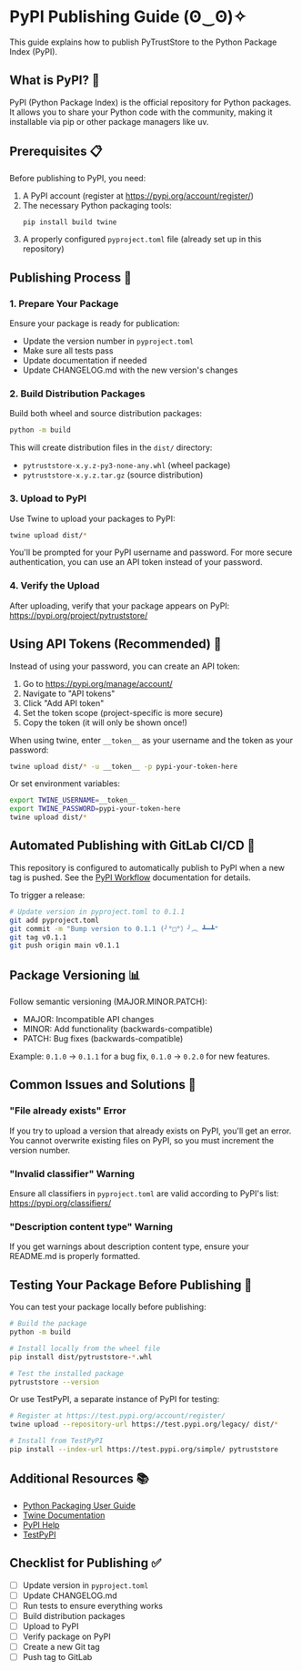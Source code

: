 # PyPI Publishing Guide (ʘ‿ʘ)✧

This guide explains how to publish PyTrustStore to the Python Package Index (PyPI).

## What is PyPI? 🤔

PyPI (Python Package Index) is the official repository for Python packages. It allows you to share your Python code with the community, making it installable via pip or other package managers like uv.

## Prerequisites 📋

Before publishing to PyPI, you need:

1. A PyPI account (register at https://pypi.org/account/register/)
2. The necessary Python packaging tools:
   ```bash
   pip install build twine
   ```
3. A properly configured `pyproject.toml` file (already set up in this repository)

## Publishing Process 🚀

### 1. Prepare Your Package

Ensure your package is ready for publication:

- Update the version number in `pyproject.toml`
- Make sure all tests pass
- Update documentation if needed
- Update CHANGELOG.md with the new version's changes

### 2. Build Distribution Packages

Build both wheel and source distribution packages:

```bash
python -m build
```

This will create distribution files in the `dist/` directory:
- `pytruststore-x.y.z-py3-none-any.whl` (wheel package)
- `pytruststore-x.y.z.tar.gz` (source distribution)

### 3. Upload to PyPI

Use Twine to upload your packages to PyPI:

```bash
twine upload dist/*
```

You'll be prompted for your PyPI username and password. For more secure authentication, you can use an API token instead of your password.

### 4. Verify the Upload

After uploading, verify that your package appears on PyPI:
https://pypi.org/project/pytruststore/

## Using API Tokens (Recommended) 🔐

Instead of using your password, you can create an API token:

1. Go to https://pypi.org/manage/account/
2. Navigate to "API tokens"
3. Click "Add API token"
4. Set the token scope (project-specific is more secure)
5. Copy the token (it will only be shown once!)

When using twine, enter `__token__` as your username and the token as your password:

```bash
twine upload dist/* -u __token__ -p pypi-your-token-here
```

Or set environment variables:

```bash
export TWINE_USERNAME=__token__
export TWINE_PASSWORD=pypi-your-token-here
twine upload dist/*
```

## Automated Publishing with GitLab CI/CD 🤖

This repository is configured to automatically publish to PyPI when a new tag is pushed. See the [PyPI Workflow](pypi_workflow.md) documentation for details.

To trigger a release:

```bash
# Update version in pyproject.toml to 0.1.1
git add pyproject.toml
git commit -m "Bump version to 0.1.1 (╯°□°）╯︵ ┻━┻"
git tag v0.1.1
git push origin main v0.1.1
```

## Package Versioning 📊

Follow semantic versioning (MAJOR.MINOR.PATCH):

- MAJOR: Incompatible API changes
- MINOR: Add functionality (backwards-compatible)
- PATCH: Bug fixes (backwards-compatible)

Example: `0.1.0` → `0.1.1` for a bug fix, `0.1.0` → `0.2.0` for new features.

## Common Issues and Solutions 🔧

### "File already exists" Error

If you try to upload a version that already exists on PyPI, you'll get an error. You cannot overwrite existing files on PyPI, so you must increment the version number.

### "Invalid classifier" Warning

Ensure all classifiers in `pyproject.toml` are valid according to PyPI's list: https://pypi.org/classifiers/

### "Description content type" Warning

If you get warnings about description content type, ensure your README.md is properly formatted.

## Testing Your Package Before Publishing 🧪

You can test your package locally before publishing:

```bash
# Build the package
python -m build

# Install locally from the wheel file
pip install dist/pytruststore-*.whl

# Test the installed package
pytruststore --version
```

Or use TestPyPI, a separate instance of PyPI for testing:

```bash
# Register at https://test.pypi.org/account/register/
twine upload --repository-url https://test.pypi.org/legacy/ dist/*

# Install from TestPyPI
pip install --index-url https://test.pypi.org/simple/ pytruststore
```

## Additional Resources 📚

- [Python Packaging User Guide](https://packaging.python.org/)
- [Twine Documentation](https://twine.readthedocs.io/)
- [PyPI Help](https://pypi.org/help/)
- [TestPyPI](https://test.pypi.org/)

## Checklist for Publishing ✅

- [ ] Update version in `pyproject.toml`
- [ ] Update CHANGELOG.md
- [ ] Run tests to ensure everything works
- [ ] Build distribution packages
- [ ] Upload to PyPI
- [ ] Verify package on PyPI
- [ ] Create a new Git tag
- [ ] Push tag to GitLab
